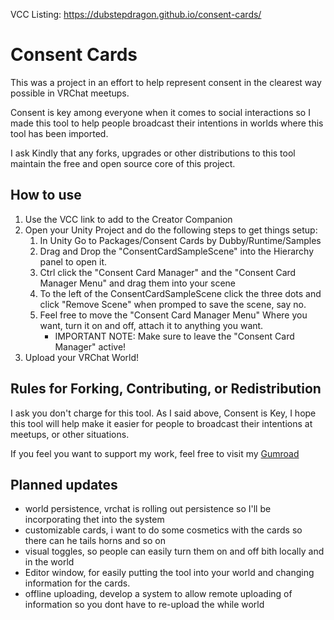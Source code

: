 VCC Listing: https://dubstepdragon.github.io/consent-cards/

# Consent Cards

This was a project in an effort to help represent consent in the clearest way possible in VRChat meetups. 

Consent is key among everyone when it comes to social interactions so I made this tool to help people broadcast their intentions in worlds where this tool has been imported.

I ask Kindly that any forks, upgrades or other distributions to this tool maintain the free and open source core of this project. 

## How to use

1. Use the VCC link to add to the Creator Companion
2. Open your Unity Project and do the following steps to get things setup:
     1. In Unity Go to Packages/Consent Cards by Dubby/Runtime/Samples
     2. Drag and Drop the "ConsentCardSampleScene" into the Hierarchy panel to open it. 
     3. Ctrl click the "Consent Card Manager" and the "Consent Card Manager Menu" and drag them into your scene
     4. To the left of the ConsentCardSampleScene click the three dots and click "Remove Scene" when promped to save the scene, say no. 
     5. Feel free to move the "Consent Card Manager Menu" Where you want, turn it on and off, attach it to anything you want.
        - IMPORTANT NOTE: Make sure to leave the "Consent Card Manager" active!
3. Upload your VRChat World!

## Rules for Forking, Contributing, or Redistribution

I ask you don't charge for this tool. As I said above, Consent is Key, I hope this tool will help make it easier for people to broadcast their intentions at meetups, or other situations. 

If you feel you want to support my work, feel free to visit my [Gumroad](https://dubstepdragon.gumroad.com/l/Consent-Cards)

## Planned updates

- world persistence, vrchat is rolling out persistence so I'll be incorporating thet into the system
- customizable cards, i want to do some cosmetics with the cards so there can he tails horns and so on
- visual toggles, so people can easily turn them on and off bith locally and in the world
- Editor window, for easily putting the tool into your world and changing information for the cards.
- offline uploading, develop a system to allow remote uploading of information so you dont have to re-upload the while world
